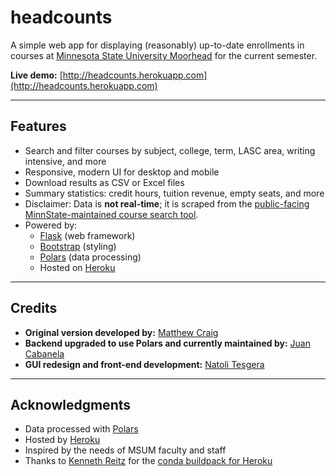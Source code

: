 # headcounts

A simple web app for displaying (reasonably) up-to-date enrollments in courses at [Minnesota State University Moorhead](http://www.mnstate.edu) for the current semester.

**Live demo:** [http://headcounts.herokuapp.com](http://headcounts.herokuapp.com)  

---

## Features

- Search and filter courses by subject, college, term, LASC area, writing intensive, and more
- Responsive, modern UI for desktop and mobile
- Download results as CSV or Excel files
- Summary statistics: credit hours, tuition revenue, empty seats, and more
- Disclaimer: Data is **not real-time**; it is scraped from the [public-facing MinnState-maintained course search tool](https://www.minnstate.edu/courses/).
- Powered by:
  - [Flask](http://flask.pocoo.org/) (web framework)
  - [Bootstrap](https://getbootstrap.com/) (styling)
  - [Polars](https://pola.rs/) (data processing)
  - Hosted on [Heroku](https://www.heroku.com/)

---

## Credits

- **Original version developed by:** [Matthew Craig](https://github.com/mwcraig/)
- **Backend upgraded to use Polars and currently maintained by:** [Juan Cabanela](https://web.mnstate.edu/cabanela/)
- **GUI redesign and front-end development:** [Natoli Tesgera](https://github.com/Natoli74)  

---


## Acknowledgments

- Data processed with [Polars](https://pola.rs/)
- Hosted by [Heroku](https://www.heroku.com/)
- Inspired by the needs of MSUM faculty and staff
- Thanks to [Kenneth Reitz](https://github.com/kennethreitz/) for the [conda buildpack for Heroku](https://github.com/kennethreitz/conda-buildpack)
